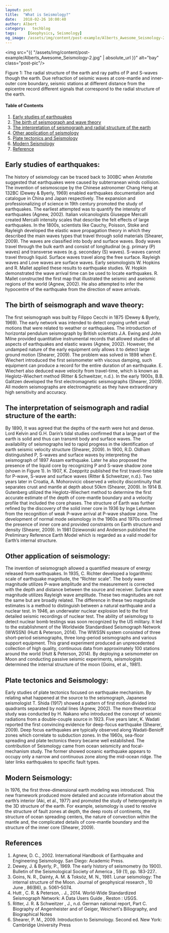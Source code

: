 ```yaml
---
layout: post
title:  "What is Seismology?"
date:   2018-02-26 10:00:40
author: Albert
category:   techblog
tags:     [Geophysics, Seismology]
og_image: /assets/img/content/post-example/Alberts_Awesome_Seismology-2.jpg
---
```

<!-- Global site tag (gtag.js) - Google Analytics -->
<script async src="https://www.googletagmanager.com/gtag/js?id=G-QY6RDJK8PM"></script>
<script>
  window.dataLayer = window.dataLayer || [];
  function gtag(){dataLayer.push(arguments);}
  gtag('js', new Date());

  gtag('config', 'G-QY6RDJK8PM');
</script>
<img src="{{ "/assets/img/content/post-example/Alberts_Awesome_Seismology-2.jpg" | absolute_url }}" alt="bay" class="post-pic"/>

Figure 1: The radial structure of the earth and ray paths of P and S-waves though the earth.
Due refraction of seismic waves at core-mantle and inner-outer core boundary, seismic stations at different distance from the epicentre record different signals that correspond to the radial structure of the earth.

#### Table of Contents
1. [Early studies of earthquakes](#early-studies-of-earthquakes)
2. [The birth of seismograph and wave theory](#the-birth-of-seismograph-and-wave-theory)
3. [The interpretation of seismograph and radial structure of the earth](#the-interpretation-of-seismograph-and-radial-structure-of-the-earth)
4. [Other application of seismology](#other-application-of-seismology)
5. [Plate tectonics and Seismology](#plate-tectonics-and-seismology)
6. [Modern Seismology](#modern-seismology)
6. [Reference](#reference)


## Early studies of earthquakes:

The history of seismology can be traced back to 300BC when Aristotle suggested that earthquakes were caused by subterranean winds collision. The invention of seismoscope by the Chinese astronomer Chang Heng at 132BC (Dewey & Byerly, 1969) enabled earthquakes documentation and catalogue in China and Japan respectively. The expansion and professionalizing of science in 19th century promoted the study of earthquakes. The earliest attempted was to quantify the intensity of earthquakes (Agnew, 2002). Italian volcanologists Giuseppe Mercalli created Mercalli intensity scales that describe the felt effects of large earthquakes. In the 1800s, scientists like Cauchy, Poisson, Stoke and Rayleigh developed the elastic wave propagation theory in which they described the main waves types that travel through solid materials (Shearer, 2009). The waves are classified into body and surface waves. Body waves travel through the bulk earth and consist of longitudinal (e.g. primary (P) waves) and transverse waves (e.g. secondary (S) waves). S-waves cannot travel through liquid.  Surface waves travel along the free surface. Rayleigh waves and Love waves are surface waves. Early seismologists W. Hopkins and R. Mallet applied these results to earthquake studies. W. Hopkin demonstrated the wave arrival time can be used to locate earthquakes. R. Mallet constructed the first map that illustrated the seismic and aseismic regions of the world (Agnew, 2002). He also attempted to infer the hypocentre of the earthquake from the direction of wave arrivals.

## The birth of seismograph and wave theory:

The first seismograph was built by Filippo Cecchi in 1875 (Dewey & Byerly, 1969). The early network was intended to detect ongoing unfelt small motions that were related to weather or earthquakes. The introduction of horizontal pendulum seismograph by British scientists J.A. Ewing and John Milne provided quantitative instrumental records that allowed studies of all aspects of earthquakes and elastic waves (Agnew, 2002). However, the undamped nature of the early equipment only allows it to detect large ground motion (Shearer, 2009). The problem was solved in 1898 when E. Wiechert introduced the first seismometer with viscous damping, such equipment can produce a record for the entire duration of an earthquake. E. Wiechert also deduced wave velocity from travel-time, which is known as Heglotz–Wiechert method (Ritter & Schweitzer, n.d.). In the early 1900s, B.B. Galitzen developed the first electromagnetic seismographs (Shearer, 2009). All modern seismographs are electromagnetic as they have extraordinary high sensitivity and accuracy. 

## The interpretation of seismograph and radial structure of the earth:

By 1890, It was agreed that the depths of the earth were hot and dense. Lord Kelvin and G.H. Darin’s tidal studies confirmed that a large part of the earth is solid and thus can transmit body and surface waves. The availability of seismographs led to rapid progress in the identification of earth seismic velocity structure (Shearer, 2009). In 1900, R.D. Oldham distinguished P, S-waves and surface waves by interpreting the seismograph of 1897 Assam earthquake. Later he also proposed the presence of the liquid core by recognizing P and S-wave shadow zone (shown in Figure 1). In 1907, K. Zoeppritz published the first travel-time table for P-wave, S-wave and surface waves (Ritter & Schweitzer, n.d.). Two years later in Croatia, A. Mohorovicic observed a velocity discontinuity that separates crust and mantle at depth about 50km (Shearer, 2009). In 1914 B. Gutenberg utilized the Heglotz–Wiechert method to determine the first accurate estimate of the depth of core-mantle boundary and a velocity profile that included the core phases. The structure of Earth was further refined by the discovery of the solid inner core in 1936 by Inge Lehmann from the recognition of weak P-wave arrival at P-wave shadow zone. The development of normal mode seismology in the 1960s and 1970s confirmed the presence of inner core and provided constraints on Earth structure and density (Shearer, 2009). In 1981 Dziewonski and Anderson published the Preliminary Reference Earth Model which is regarded as a valid model for Earth’s internal structure. 


## Other application of seismology:

The invention of seismograph allowed a quantified measure of energy released from earthquakes. In 1935, C. Richter developed a logarithmic scale of earthquake magnitude, the “Richter scale”. The body wave magnitude utilizes P-wave amplitude and the measurement is corrected with the depth and distance between the source and receiver.  Surface wave magnitude utilizes Rayleigh wave amplitude. These two magnitudes are not the same but are broadly related. The difference in these two magnitude estimates is a method to distinguish between a natural earthquake and a nuclear test.  In 1946, an underwater nuclear explosion led to the first detailed seismic recordings of nuclear test. The ability of seismology to detect nuclear bomb testings was soon recognized by the US military. It led to the establishment of the Worldwide Standardised Seismograph Network (WWSSN) (Hutt & Peterson, 2014). The WWSSN system consisted of three short-period seismographs, three long-period seismographs and various support equipment. This grand experiment produced an unprecedented collection of high quality, continuous data from approximately 100 stations around the world (Hutt & Peterson, 2014). By deploying a seismometer on Moon and conducting passive seismic experiments, seismologists determined the internal structure of the moon (Goins, et al., 1981).

## Plate tectonics and Seismology:

Early studies of plate tectonics focused on earthquake mechanism. By relating what happened at the source to the seismograph, Japanese seismologist T. Shida (1917) showed a pattern of first motion divided into quadrants separated by nodal lines (Agnew, 2002). The more theoretical study was conducted by H. Nakano who introduced the concept of seismic radiations from a double-couple source in 1923. Five years later, K. Wadati reported the first convincing evidence for deep-focus earthquake (Shearer, 2009). Deep focus earthquakes are typically observed along Wadati-Benioff zones which correlate to subduction zones. In the 1960s, sea-floor spreading and plate tectonics theory became well established. The contribution of Seismology came from ocean seismicity and focal-mechanism study. The former showed oceanic earthquake appears to occupy only a narrow and continuous zone along the mid-ocean ridge. The later links earthquakes to specific fault types.


## Modern Seismology:
In 1976, the first three-dimensional earth modeling was introduced. This new framework produced more detailed and accurate information about the earth’s interior (Aki, et al., 1977) and promoted the study of heterogeneity in the 3D structure of the earth. For example, seismology is used to resolve the structure of fault zones at depth, the deep roots of continents, the structure of ocean spreading centers, the nature of convection within the mantle and, the complicated details of core-mantle boundary and the structure of the inner core (Shearer, 2009).

## References

1. Agnew, D. C., 2002. International Handbook of Earthquake and Engineering Seismology. San Diego: Academic Press.
2. Dewey, J. & Byerly, P., 1969. The early history of seismometry (to 1900). Bulletin of the Seismological Society of America , 59 (1), pp. 183-227..
3. Goins, N. R., Dainty, A. M. & Toksöz, M. N., 1981. Lunar seismology: The internal structure of the Moon. Journal of geophysical research , 10 June , 86(B6), p. 5061–5074.
4. Hutt , C. R. & Peterson, . J., 2014. World-Wide Standardized Seismograph Network: A Data Users Guide , Reston : USGS.
5. Ritter, J. R. & Schweitzer , J., n.d. German national report, Part C. Biography of Angenheister and of Geiger, Weichert's Biliography, and Biographical Notes
6. Shearer, P. M., 2009. Introduction to Seismology. Second ed. New York: Cambridge University Press

